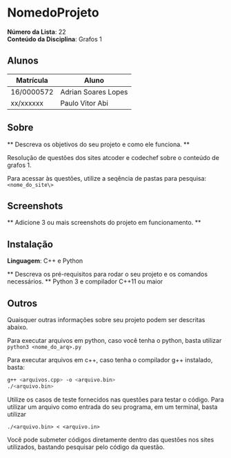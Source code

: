 <!-- **!! Atenção: Renomeie o seu repositório para (Tema)_(NomeDoProjeto). !!** 

Temas:
 - Grafos1
 - Grafos2
 - PD
 - D&C
 - Greed
 - Final 
 
 **!! *Não coloque os nomes dos alunos no título do repositório*. Exemplo de título correto: Grafos2_Labirinto-do-Minotauro !!**
 
 (Apague essa seção) 
 -->

# NomedoProjeto

**Número da Lista**: 22 <br>
**Conteúdo da Disciplina**: Grafos 1 <br>

## Alunos
|Matrícula | Aluno |
| -- | -- |
| 16/0000572  |  Adrian Soares Lopes |
| xx/xxxxxx  |  Paulo Vitor Abi |

## Sobre 
** Descreva os objetivos do seu projeto e como ele funciona. **

Resolução de questões dos sites atcoder e codechef sobre o conteúdo de grafos 1.

Para acessar às questões, utilize a seqência de pastas para pesquisa: `<nome_do_site\>`

## Screenshots
** Adicione 3 ou mais screenshots do projeto em funcionamento. **



## Instalação 
**Linguagem**: C++ e Python <br>

** Descreva os pré-requisitos para rodar o seu projeto e os comandos necessários. **
Python 3 e compilador C++11 ou maior 

## Outros 
Quaisquer outras informações sobre seu projeto podem ser descritas abaixo.

Para executar arquivos em python, caso você tenha o python, basta utilizar 
`python3 <nome_do_arq>.py` 

Para executar arquivos em c++, caso tenha o compilador g++ instalado, basta:

```bash
g++ <arquivos.cpp> -o <arquivo.bin>
./<arquivo.bin>
```

Utilize os casos de teste fornecidos nas questões para testar o código. Para utilizar um arquivo como entrada do seu programa, em um terminal, basta utilizar

`./<arquivo.bin> < <arquivo.in>`

Você pode submeter códigos diretamente dentro das questões nos sites utilizados, bastando pesquisar pelo código da questão.

